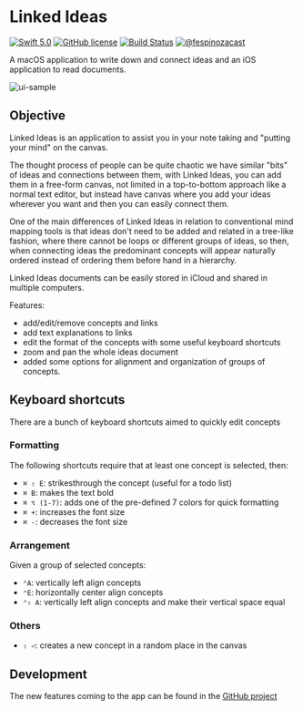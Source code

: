 # Linked Ideas

[![Swift 5.0](https://img.shields.io/badge/swift-5.0-orange.svg?style=flat)](#)
[![GitHub license](https://img.shields.io/github/license/fespinoza/LinkedIdeas.svg)](https://github.com/fespinoza/LinkedIdeas/blob/master/LICENSE)
[![Build Status](https://travis-ci.org/fespinoza/LinkedIdeas.svg?branch=master)](https://travis-ci.org/fespinoza/LinkedIdeas)
[![@fespinozacast](https://img.shields.io/badge/contact-@fespinozacast-blue.svg?style=flat)](https://twitter.com/fespinozacast)


A macOS application to write down and connect ideas and an iOS application to read documents.

![ui-sample](https://i.imgur.com/uqb1x43.png)

## Objective

Linked Ideas is an application to assist you in your note taking and "putting your mind" on the canvas.

The thought process of people can be quite chaotic we have similar "bits" of ideas and connections between them, with Linked Ideas, you can add them in a free-form canvas, not limited in a top-to-bottom approach like a normal text editor, but instead have canvas where you add your ideas wherever you want and then you can easily connect them.

One of the main differences of Linked Ideas in relation to conventional mind mapping tools is that ideas don't need to be added and related in a tree-like fashion, where there cannot be loops or different groups of ideas, so then, when connecting ideas the predominant concepts will appear naturally ordered instead of ordering them before hand in a hierarchy.

Linked Ideas documents can be easily stored in iCloud and shared in multiple computers.

Features:

- add/edit/remove concepts and links
- add text explanations to links
- edit the format of the concepts with some useful keyboard shortcuts
- zoom and pan the whole ideas document
- added some options for alignment and organization of groups of concepts.

## Keyboard shortcuts

There are a bunch of keyboard shortcuts aimed to quickly edit concepts

### Formatting

The following shortcuts require that at least one concept is selected, then:

- `⌘ ⇧ E`: strikesthrough the concept (useful for a todo list)
- `⌘ B`: makes the text bold
- `⌘ ⌥ (1-7)`: adds one of the pre-defined 7 colors for quick formatting
- `⌘ +`: increases the font size
- `⌘ -`: decreases the font size

### Arrangement

Given a group of selected concepts:

- `⌃A`: vertically left align concepts
- `⌃E`: horizontally center align concepts
- `⌃⇧ A`: vertically left align concepts and make their vertical space equal

### Others

- `⇧ ⏎`: creates a new concept in a random place in the canvas

## Development

The new features coming to the app can be found in the [GitHub project][project]

[project]:https://github.com/fespinoza/linked-ideas-osx/projects/2
[latest]:https://github.com/fespinoza/linked-ideas-osx/releases/latest

